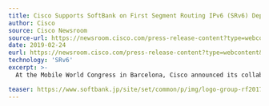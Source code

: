```yaml
---
title: Cisco Supports SoftBank on First Segment Routing IPv6 (SRv6) Deployment in Prep for 5G
author: Cisco
source: Cisco Newsroom
source-url: https://newsroom.cisco.com/press-release-content?type=webcontent&articleId=1969030
date: 2019-02-24
eurl: https://newsroom.cisco.com/press-release-content?type=webcontent&articleId=1969030
technology: 'SRv6'
excerpt: >-
  At the Mobile World Congress in Barcelona, Cisco announced its collaboration with SoftBank on the world's first Segment Routing IPv6 (SRv6) deployment. With the anticipation of the coming 5G era, Cisco has been assisting SoftBank to deploy state-of-the-art Segment Routing IPv6 (SRv6) networks nationwide to build a future network architecture that is extremely scalable, with improved reliability, flexibility and agility, all while helping to reduce CapEx and OpEx.

teaser: https://www.softbank.jp/site/set/common/p/img/logo-group-rf2017-ph1.png
---
```

